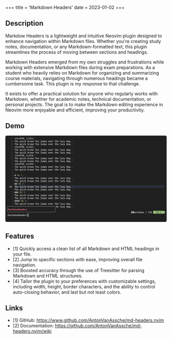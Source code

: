 +++
title = 'Markdown Headers'
date = 2023-01-02
+++

## Description

Markdow Headers is a lightweight and intuitive Neovim plugin designed to
enhance navigation within Markdown files. Whether you're creating study notes,
documentation, or any Markdown-formatted text, this plugin streamlines the
process of moving between sections and headings.

Markdown Headers emerged from my own struggles and frustrations while working
with extensive Markdown files during exam preparations. As a student who
heavily relies on Markdown for organizing and summarizing course materials,
navigating through numerous headings became a cumbersome task. This plugin is
my response to that challenge.

It exists to offer a practical solution for anyone who regularly works with
Markdown, whether for academic notes, technical documentation, or personal
projects. The goal is to make the Markdown editing experience in Neovim more
enjoyable and efficient, improving your productivity.

## Demo

![Markdown Headers Demo](https://github.com/AntonVanAssche/md-headers.nvim/raw/master/assets/preview.gif?raw=true)

## Features

- [1] Quickly access a clean list of all Markdown and HTML headings in your file.
- [2] Jump to specific sections with ease, improving overall file navigation.
- [3] Boosted accuracy through the use of Treesitter for parsing Markdown and HTML
    structures.
- [4] Tailor the plugin to your preferences with customizable settings, including
    width, height, border characters, and the ability to control auto-closing
    behavior, and last but not least colors.

## Links

- [1] GitHub: <https://www.github.com/AntonVanAssche/md-headers.nvim>
- [2] Documentation: <https://github.com/AntonVanAssche/md-headers.nvim/wiki>
